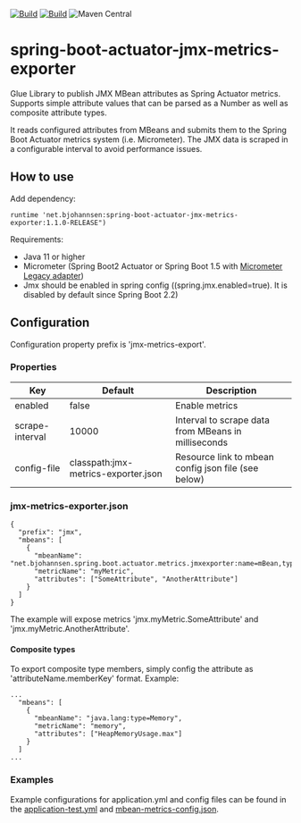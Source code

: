 [![Build](https://gitlab.com/bjohannsen/spring-boot-actuator-jmx-metrics-exporter/badges/master/pipeline.svg)](https://gitlab.com/bjohannsen/spring-boot-actuator-jmx-metrics-exporter/badges/master/pipeline.svg)
[![Build](https://gitlab.com/bjohannsen/spring-boot-actuator-jmx-metrics-exporter/badges/master/coverage.svg)](https://gitlab.com/bjohannsen/spring-boot-actuator-jmx-metrics-exporter/badges/master/coverage.svg)
![Maven Central](https://img.shields.io/maven-central/v/net.bjohannsen/spring-boot-actuator-jmx-metrics-exporter)


# spring-boot-actuator-jmx-metrics-exporter
Glue Library to publish JMX MBean attributes as Spring Actuator metrics. 
Supports simple attribute values that can be parsed as a Number as well as composite attribute types.

It reads configured attributes from MBeans and submits them to the Spring Boot Actuator metrics system (i.e. Micrometer).
The JMX data is scraped in a configurable interval to avoid performance issues.

## How to use

Add dependency:
```
runtime 'net.bjohannsen:spring-boot-actuator-jmx-metrics-exporter:1.1.0-RELEASE")
```

Requirements:
- Java 11 or higher
- Micrometer (Spring Boot2 Actuator or Spring Boot 1.5 with [Micrometer Legacy adapter](https://micrometer.io/docs/ref/spring/1.5))
- Jmx should be enabled in spring config ((spring.jmx.enabled=true). It is disabled by default since Spring Boot 2.2)

## Configuration

Configuration property prefix is 'jmx-metrics-export'.

### Properties

| Key              | Default                             | Description                                             |
|------------------|-------------------------------------|---------------------------------------------------------|
| enabled          | false                               | Enable metrics                                          | 
| scrape-interval  | 10000                               | Interval to scrape data from MBeans in milliseconds     |
| config-file      | classpath:jmx-metrics-exporter.json | Resource link to mbean config json file (see below)     |

### jmx-metrics-exporter.json

```
{
  "prefix": "jmx",
  "mbeans": [
    {
      "mbeanName": "net.bjohannsen.spring.boot.actuator.metrics.jmxexporter:name=mBean,type=MBeanClass",
      "metricName": "myMetric",
      "attributes": ["SomeAttribute", "AnotherAttribute"]
    }
  ]
}
```

The example will expose metrics 'jmx.myMetric.SomeAttribute' and 'jmx.myMetric.AnotherAttribute'.

#### Composite types

To export composite type members, simply config the attribute as 'attributeName.memberKey' format. Example:
```
...
  "mbeans": [
    {
      "mbeanName": "java.lang:type=Memory",
      "metricName": "memory",
      "attributes": ["HeapMemoryUsage.max"]
    }
  ]
...
```

### Examples

Example configurations for application.yml and config files can be found in the [application-test.yml](https://github.com/bjohannsen/spring-boot-actuator-jmx-metrics-exporter/blob/master/src/test/resources/application-test.yml) 
and [mbean-metrics-config.json](https://github.com/bjohannsen/spring-boot-actuator-jmx-metrics-exporter/blob/master/src/test/resources/mbean-metrics-config.json).
